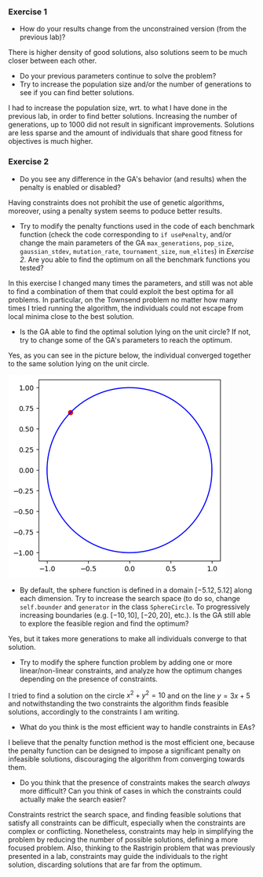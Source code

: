 ### Exercise 1

 - How do your results change from the unconstrained version (from the previous lab)?

There is higher density of good solutions, also solutions seem to be much closer between each other.

 - Do your previous parameters continue to solve the problem?
 - Try to increase the population size and/or the number of generations to see if you can find better solutions.

I had to increase the population size, wrt. to what I have done in the previous lab, in order to find better solutions. Increasing the number of generations, up to 1000 did not result in significant improvements. Solutions are less sparse and the amount of individuals that share good fitness for objectives is much higher.

### Exercise 2

 - Do you see any difference in the GA's behavior (and results) when the penalty is enabled or disabled?

Having constraints does not prohibit the use of genetic algorithms, moreover, using a penalty system seems to poduce better results.

 - Try to modify the penalty functions used in the code of each benchmark function (check the code corresponding to `if usePenalty`, and/or change the main parameters of the GA `max_generations`, `pop_size`, `gaussian_stdev`, `mutation_rate`, `tournament_size`, `num_elites`) in *Exercise 2*. Are you able to find the optimum on all the benchmark functions you tested?

In this exercise I changed many times the parameters, and still was not able to find a combination of them that could exploit the best optima for all problems. In particular, on the Townsend problem no matter how many times I tried running the algorithm, the individuals could not escape from local minima close to the best solution.

 - Is the GA able to find the optimal solution lying on the unit circle? If not, try to change some of the GA's parameters to reach the optimum.

Yes, as you can see in the picture below, the individual converged together to the same solution lying on the unit circle.

![](./ex2plot1.png)

 - By default, the sphere function is defined in a domain $[-5.12,5.12]$ along each dimension. Try to increase the search space (to do so, change  `self.bounder` and `generator` in the class `SphereCircle`. To progressively increasing boundaries (e.g. $[-10,10]$, $[-20,20]$, etc.). Is the GA still able to explore the feasible region and find the optimum?

Yes, but it takes more generations to make all individuals converge to that solution.

 - Try to modify the sphere function problem by adding one or more linear/non-linear constraints, and analyze how the optimum changes depending on the presence of constraints.

I tried to find a solution on the circle $x^2 + y^2 = 10$ and on the line $y = 3x + 5$ and notwithstanding the two constraints the algorithm finds feasible solutions, accordingly to the constraints I am writing.

 - What do you think is the most efficient way to handle constraints in EAs?

I believe that the penalty function method is the most efficient one, because the penalty function can be designed to impose a significant penalty on infeasible solutions, discouraging the algorithm from converging towards them.

- Do you think that the presence of constraints makes the search *always* more difficult? Can you think of cases in which the constraints could actually make the search easier?

 Constraints restrict the search space, and finding feasible solutions that satisfy all constraints can be difficult, especially when the constraints are complex or conflicting. Nonetheless, constraints may help in simplifying the problem by reducing the number of possible solutions, defining a more focused problem. Also, thinking to the Rastrigin problem that was previously presented in a lab, constraints may guide the individuals to the right solution, discarding solutions that are far from the optimum.
